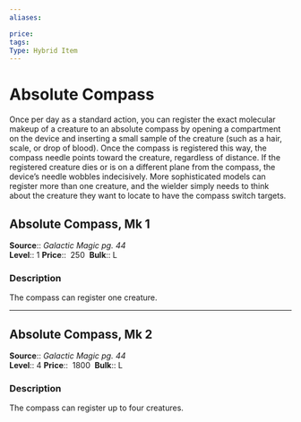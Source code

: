 ```yaml
---
aliases: 

price:  
tags: 
Type: Hybrid Item
---
```


# Absolute Compass

Once per day as a standard action, you can register the exact molecular makeup of a creature to an absolute compass by opening a compartment on the device and inserting a small sample of the creature (such as a hair, scale, or drop of blood). Once the compass is registered this way, the compass needle points toward the creature, regardless of distance. If the registered creature dies or is on a different plane from the compass, the device’s needle wobbles indecisively. More sophisticated models can register more than one creature, and the wielder simply needs to think about the creature they want to locate to have the compass switch targets.  

## Absolute Compass, Mk 1

**Source**:: _Galactic Magic pg. 44_  
**Level**:: 1
**Price**::  250 
**Bulk**:: L

### Description

The compass can register one creature.

---

## Absolute Compass, Mk 2

**Source**:: _Galactic Magic pg. 44_  
**Level**:: 4
**Price**::  1800 
**Bulk**:: L

### Description

The compass can register up to four creatures.
